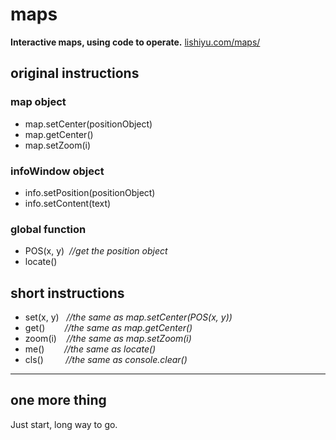# maps
**Interactive maps, using code to operate.**
[lishiyu.com/maps/](http://lishiyu.com/maps/)

## original instructions
### map object
- map.setCenter(positionObject)
- map.getCenter()
- map.setZoom(i)

### infoWindow object
- info.setPosition(positionObject)
- info.setContent(text)

### global function
- POS(x, y)&nbsp;&nbsp;*//get the position object*
- locate()

## short instructions
- set(x, y)&nbsp;&nbsp;&nbsp;*//the same as map.setCenter(POS(x, y))*
- get()&nbsp;&nbsp;&nbsp;&nbsp;&nbsp;&nbsp;&nbsp;&nbsp;*//the same as map.getCenter()*
- zoom(i)&nbsp;&nbsp;&nbsp;&nbsp;*//the same as map.setZoom(i)*
- me()&nbsp;&nbsp;&nbsp;&nbsp;&nbsp;&nbsp;&nbsp;&nbsp;*//the same as locate()*
- cls()&nbsp;&nbsp;&nbsp;&nbsp;&nbsp;&nbsp;&nbsp;&nbsp;&nbsp;*//the same as console.clear()*

--------------------------------------------------

## one more thing
Just start, long way to go.
